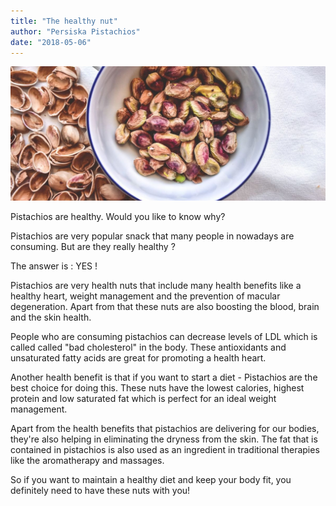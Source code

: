 ```yaml
---
title: "The healthy nut"
author: "Persiska Pistachios"
date: "2018-05-06"
---
```


![What we love](../../img/1200/235x100/07.jpg)

Pistachios are healthy. Would you like to know why?

Pistachios are very popular snack that many people in nowadays are consuming. But are they really healthy ? 

The answer is : YES !
 
Pistachios are very health nuts that include many health benefits like a  healthy heart, weight management and the prevention of macular degeneration. Apart from that these nuts are also boosting the blood, brain and the skin health. 

People who are consuming pistachios can decrease levels of LDL which is called called "bad cholesterol" in the body. These antioxidants and unsaturated fatty acids are great for promoting a health heart. 

Another health benefit is that if you want to start a diet - Pistachios are the best choice for doing this. These nuts have the lowest calories, highest protein and low saturated fat which is perfect for an ideal weight management. 

Apart from the health benefits that pistachios are delivering for our bodies, they're also helping in eliminating the dryness from the skin. The fat that is contained in pistachios is also used as an ingredient in traditional therapies like the aromatherapy and massages. 
 
So if you want to maintain a healthy diet and keep your body fit, you definitely need to have these nuts with you!
